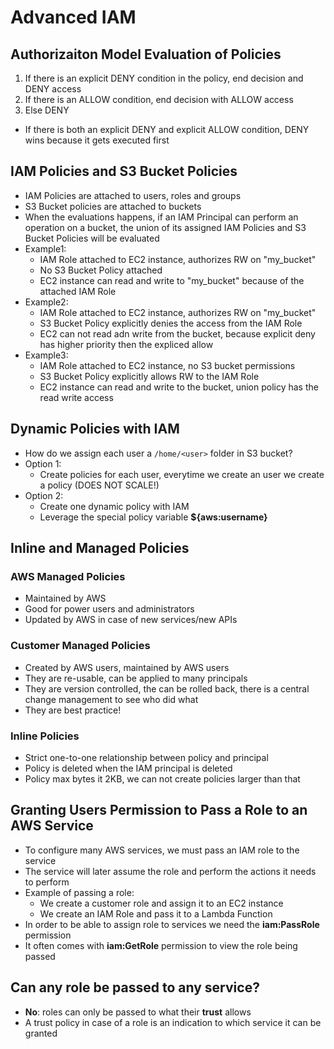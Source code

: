 # Advanced IAM

## Authorizaiton Model Evaluation of Policies

1. If there is an explicit DENY condition in the policy, end decision and DENY access
2. If there is an ALLOW condition, end decision with ALLOW access
3. Else DENY

- If there is both an explicit DENY and explicit ALLOW condition, DENY wins because it gets executed first

## IAM Policies and S3 Bucket Policies

- IAM Policies are attached to users, roles and groups
- S3 Bucket policies are attached to buckets
- When the evaluations happens, if an IAM Principal can perform an operation on a bucket, the union of its assigned IAM Policies and S3 Bucket Policies will be evaluated
- Example1:
    - IAM Role attached to EC2 instance, authorizes RW on "my_bucket"
    - No S3 Bucket Policy attached
    - EC2 instance can read and write to "my_bucket" because of the attached IAM Role
- Example2:
    - IAM Role attached to EC2 instance, authorizes RW on "my_bucket"
    - S3 Bucket Policy explicitly denies the access from the IAM Role
    - EC2 can not read adn write from the bucket, because explicit deny has higher priority then the expliced allow
- Example3:
    - IAM Role attached to EC2 instance, no S3 bucket permissions
    - S3 Bucket Policy explicitly allows RW to the IAM Role
    - EC2 instance can read and write to the bucket, union policy has the read write access

## Dynamic Policies with IAM

- How do we assign each user a `/home/<user>` folder in S3 bucket?
- Option 1:
    - Create policies for each user, everytime we create an user we create a policy (DOES NOT SCALE!)
- Option 2:
    - Create one dynamic policy with IAM
    - Leverage the special policy variable **${aws:username}**

## Inline and Managed Policies

### AWS Managed Policies

- Maintained by AWS
- Good for power users and administrators
- Updated by AWS in case of new services/new APIs

### Customer Managed Policies

- Created by AWS users, maintained by AWS users
- They are re-usable, can be applied to many principals
- They are version controlled, the can be rolled back, there is a central change management to see who did what
- They are best practice!

### Inline Policies

- Strict one-to-one relationship between policy and principal
- Policy is deleted when the IAM principal is deleted
- Policy max bytes it 2KB, we can not create policies larger than that

## Granting Users Permission to Pass a Role to an AWS Service

- To configure many AWS services, we must pass an IAM role to the service
- The service will later assume the role and perform the actions it needs to perform
- Example of passing a role:
    - We create a customer role and assign it to an EC2 instance
    - We create an IAM Role and pass it to a Lambda Function
- In order to be able to assign role to services we need the **iam:PassRole** permission
- It often comes with **iam:GetRole** permission to view the role being passed

## Can any role be passed to any service?

- **No**: roles can only be passed to what their **trust** allows
- A trust policy in case of a role is an indication to which service it can be granted

